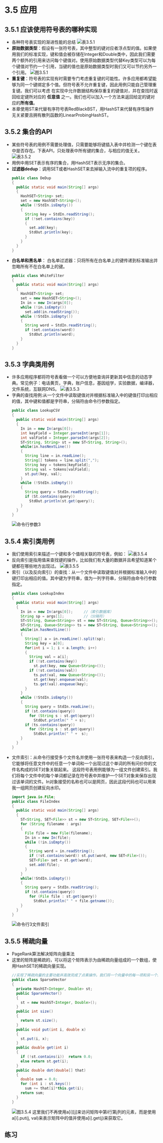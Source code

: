 # 3.5 应用
## 3.5.1 应该使用符号表的哪种实现
- 各种符号表实现的渐进性能的总结
  ![表3.5.1](/assets/表3.5.1.png)
- **原始数据类型**：假设有一张符号表，其中整型的键对应者浮点型的值。如果使用我们的标准实现，键和值会被存储在Integer和Double类中，因此我们需要两个额外的引用来访问每个键值对。使用原始数据类型代替Key类型可以为每个键值对节约一个引用，当键的值也是原始数据类型时我们又可以节约另外一个引用。
  ![图3.5.1](/assets/图3.5.1.png)
- **重复键**：符号表的实现有时需要专门考虑重复键的可能性。许多应用都希望能够为同一个键绑定多个值。但符号表不允许重复键，因此用例只能自己管理重复键。我们可以考虑 在实现中允许数据结构保存重复的键值对，并在查找时返回给定键所对应的 **任意值** 之一。我们也可以加入一个方法来返回给定的键对应的**所有值**。
- 本章使用ST来代替有序符号表RedBlackBST，用HashST来代替有序性操作无关紧要且拥有散列函数的LinearProbingHashST。
## 3.5.2 集合的API
- 某些符号表的用例不需要处理值，只需要能够将键插入表中并检测一个键在表中是否存在。下表API，只处理表中所有键的集合，与相应的值无关。
  ![表3.5.2](/assets/表3.5.2.png)
- 用例中用SET表示有序的集合，用HashSET表示无序的集合。
- **过滤器dedup**：调用SET或者HashSET来去掉输入流中的重复项的程序。
  ```java
  public class DeDup
  {
    public static void main(String[] args)
    {
      HashSET<String> set;
      set = new HashSET<String>();
      while (!StdIn.isEmpty())
      {
        String key = StdIn.readString();
        if (!set.contains(key))
        {
          set.add(key);
          StdOut.println(key);
        }
      }
    }
  }
  ```
- **白名单和黑名单**：
  白名单过滤器：只将所有在白名单上的键传递到标准输出并忽略所有不在白名单上的键。
  ```java
  public class WhiteFilter
  {
    public static void main(String[] args)
    {
      HashSET<String> set;
      set = new HashSET<String>();
      In in = new In(args[0]);
      while (!in.isEmpty())
        set.add(in.readString());
      while (!StdIn.isEmpty())
      {
        String word = StdIn.readString();
        if (set.contains(word))
          StdOut.println(word);
      }
    }
  }
  ```
## 3.5.3 字典类用例
- 许多应用程序都将符号表看做一个可以方便地查询并更新其中信息的动态字典。常见例子：电话黄页，字典，账户信息，基因组学，实验数据，编译器，文件系统，互联网DNS。
  ![表3.5.3](/assets/表3.5.3.png)
- 字典的查找用例:从一个文件中读取键值对并根据标准输入中的键值打印出相应的值，其中键和值都是字符串，分隔符由命令行参数指定。
  ```java
  public class LookupCSV
  {
    public static void main(String[] args)
    {
      In in = new In(args[0]);
      int keyField = Integer.parseInt(args[1]);
      int valField = Integer.parseInt(args[2]);
      ST<String, String> st = new ST<String, String>();
      while(in.hasNextLine())
      {
        String line = in.readLine();
        String[] tokens = line.split(",");
        String key = tokens[keyField];
        String val = tokens[valField];
        st.put(key, val);
      }
      while (!StdIn.isEmpty())
      {
        String query = StdIn.readString();
        if (St.contains(query))
          StdOut.println(st.get(query));
      }
    }
  }
  ```
  ![命令行参数3](/assets/命令行参数3.png)
## 3.5.4 索引类用例
- 我们使用索引来描述一个键和多个值相关联的符号表，例如：
  ![表3.5.4](/assets/表3.5.4.png)
- 反向索引是指用值来查找键的操作，比如我们有大量的数据并且希望知道某个键都在哪些地方出现过。
  ![表3.5.5](/assets/表3.5.5.png)
- 索引（以及反向索引）的查找：从一个文件中读取键值对并根据标准输入中的键打印出相应的值。其中键为字符串，值为一列字符串，分隔符由命令行参数指定。
  ```java
  public class LookupIndex
  {
    public static void main(String[] args)
    {
      In in = new In(args[0]);     //（索引数据库）
      String sp = args[1];         //（分隔符）
      ST<String, Queue<String>> st = new ST<String, Queue<String>>();
      ST<String, Queue<String>> ts = new ST<String, Queue<String>>();
      while(in.hasNextLine())
      {
        String[] a = in.readLine().split(sp);
        String key = a[0];
        for(int i = 1; i < a.length; i++)
        {
          String val = a[i];
          if (!st.contains(key))
            st.put(key, new Queue<String>());
          if (!st.contains(val))
            ts.put(val, new Queue<String>());
            st.get(key).enqueue(val);
            ts.get(val).enqueue(key);
        }
      }
      while (!StdIn.isEmpty())
      {
        String query = StdIn.readLine();
        if (st.contains(query))
          for (String s : st.get(query))
            StdOut.println(" " + s);
        if (ts.contains(query))
          for (String s : st.get(query))
            StdOut.println(" " +  s);
      }
    }
  }
  ```
- 文件索引：从命令行接受多个文件名并使用一张符号表来构造一个反向索引，它能够将任意文件中的任意一个单词和一个出现过这个单词的所有问价你的文件名构成的SET对象关联起来。
 这段符号表用例能够为一组文件创建索引。我们将每个文件中的每个单词都记录在符号表中并维护一个SET对象来保存出现过该单词的文件。In对象接受的名称也可以是网页，因此这段代码也可以用来我一组网页创建反向水印。
  ```java
  import java.io.File;
  public class FileIndex
  {
    public static void main(String[] args)
    {
      ST<String, SET<File>> st = new ST<String, SET<File>>();
      for (String filename : args)
      {
        File file = new File(filename);
        In in = new In(file);
        while (!in.isEmpty())
        {
          String word = in.readString();
          if (!st.contains(word)) st.put(word, new SET<File>());
          SET<File> set = st.get(word);
          set.add(file);
        }
      }
      while(!StdIn.isEmpty())
      {
        String query = StdIn.readString();
        if (st.contains(query))
          for (File file : st.get(query))
            StdOut.println(" " + file.getname());
      }
    }
  }
  ```
  ![命令行3文件索引](/assets/命令行3文件索引.png)
## 3.5.5 稀疏向量
- PageRank算法解决矩阵向量乘法
- 这里的矩阵是稀疏的，可以将这个矩阵表示为由稀疏向量组成的一个数组，使用HashSET的稀疏向量实现。
  ```java
  //实现了稀疏向量的主要功能并高效完成了点乘操作。我们将一个向量中的每一项和另一个向量中对应项相乘并将所有结果相加，所需的乘法操作数量等于稀疏向量中的非零项的数目。
  public class SparseVector
  {
    private HashST<Integer, Double> st;
    public SparseVector()
    {
      st = new HashST<Integer, Double>();
    }
    public int size()
    {
      return st.size();
    }
    public void put(int i, double x)
    {
      st.put(i, x);
    }
    public double get(int i)
    {
      if (!st.contains(i))  return 0.0;
      else return st.get(i);
    }
    public double dot(double[] that)
    {
      double sum = 0.0;
      for (int i : st.keys())
        sum += that[i]*this.get(i);
      return sum;
    }
  }
  ```
  ![图3.5.4](/assets/图3.5.4.png)
  这里我们不再使用a[i][j]来访问矩阵中第i行第j列的元素，而是使用a[i].put(j, val)来表示矩阵中的值并使用a[i].get(j)来获取它。

## 练习
